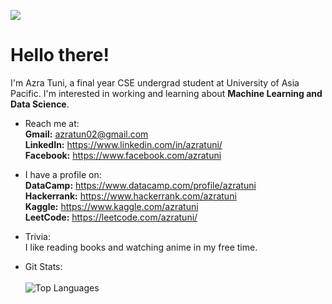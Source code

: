 ![](https://komarev.com/ghpvc/?username=azratuni)

<h1>Hello there!</h1>
I'm Azra Tuni, a final year CSE undergrad student at University of Asia Pacific. I'm interested in working and learning about <b>Machine Learning and Data Science</b>.

- Reach me at: 
<br><b>Gmail:</b> azratun02@gmail.com<br>
<b>LinkedIn:</b> https://www.linkedin.com/in/azratuni/<br>
<b>Facebook:</b> https://www.facebook.com/azratuni<br>

- I have a profile on: 
<br><b>DataCamp:</b> https://www.datacamp.com/profile/azratuni<br>
<b>Hackerrank:</b> https://www.hackerrank.com/azratuni<br>
<b>Kaggle:</b> https://www.kaggle.com/azratuni<br>
<b>LeetCode:</b> https://leetcode.com/azratuni/<br>

- Trivia: 
<br>I like reading books and watching anime in my free time. 

- Git Stats:
<br><br>![Top Languages](https://github-readme-stats.vercel.app/api/top-langs/?username=azratuni&layout=compact)
